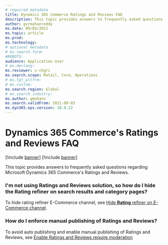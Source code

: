 ```yaml
---
# required metadata
title: Dynamics 365 Commerce Ratings and Reviews FAQ
description: This topic provides answers to frequently asked questions regarding Dynamics 365 Commerce's Ratings and Reviews.
author: gvrmohanreddy
ms.date: 09/03/2021
ms.topic: article
ms.prod: 
ms.technology: 
# optional metadata
# ms.search.form:  
#ROBOTS: 
audience: Application User
# ms.devlang: 
ms.reviewer: v-chgri
ms.search.scope: Retail, Core, Operations
# ms.tgt_pltfrm: 
# ms.custom: 
ms.search.region: Global
# ms.search.industry: 
ms.author: gmohanv
ms.search.validFrom: 2021-09-03
ms.dyn365.ops.version: 10.0.22
---
```


# Dynamics 365 Commerce's Ratings and Reviews FAQ

[!include [banner](includes/banner.md)]
[!include [banner](includes/preview-banner.md)]

This topic provides answers to frequently asked questions regarding Microsoft Dynamics 365 Commerce's Ratings and Reviews.

### I'm not using Ratings and Reviews solution, so how do I hide the **Rating** refiner on search results and category pages? 

To hide rating refiner E-Commerce channel, see [Hide **Rating** refiner on E-Commerce channel](troubleshoot/hide-ratings-in-ECommerce-channel.md).


### How do I enforce manual publishing of Ratings and Reviews? 

To avoid auto publishing and enable manual publishing of Ratings and Reviews, see [Enable Ratings and Reviews require  moderation](how-to-enforce-human-moderation.md)

